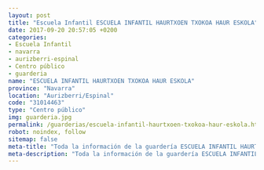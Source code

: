 ```yaml
---
layout: post
title: "Escuela Infantil ESCUELA INFANTIL HAURTXOEN TXOKOA HAUR ESKOLA"
date: 2017-09-20 20:57:05 +0200
categories:
- Escuela Infantil
- navarra
- aurizberri-espinal
- Centro público
- guarderia
name: "ESCUELA INFANTIL HAURTXOEN TXOKOA HAUR ESKOLA"
province: "Navarra"
location: "Aurizberri/Espinal"
code: "31014463"
type: "Centro público"
img: guarderia.jpg
permalink: /guarderias/escuela-infantil-haurtxoen-txokoa-haur-eskola.html
robot: noindex, follow
sitemap: false
meta-title: "Toda la información de la guardería ESCUELA INFANTIL HAURTXOEN TXOKOA HAUR ESKOLA"
meta-description: "Toda la información de la guardería ESCUELA INFANTIL HAURTXOEN TXOKOA HAUR ESKOLA"
---
```

